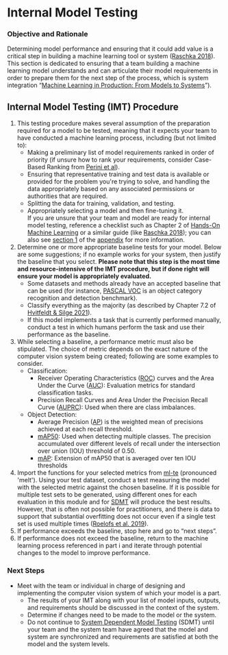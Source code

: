 # Internal Model Testing
### Objective and Rationale
Determining model performance and ensuring that it could add value is a critical step in building a machine learning tool or system ([Raschka 2018](https://arxiv.org/pdf/1811.12808.pdf)).  
This section is dedicated to ensuring that a team building a machine learning model understands and can articulate their model requirements in order to prepare them for the next step of the process, which is system integration “[Machine Learning in Production: From Models to Systems](https://ckaestne.medium.com/machine-learning-in-production-from-models-to-systems-e1422ec7cd65)”).  
## Internal Model Testing (IMT) Procedure
1. This testing procedure makes several assumption of the preparation required for a model to be tested, meaning that it expects your team to have conducted a machine learning process, including (but not limited to):
    * Making a preliminary list of model requirements ranked in order of priority (if unsure how to rank your requirements, consider Case-Based Ranking from [Perini et al](https://ieeexplore.ieee.org/stamp/stamp.jsp?tp=&arnumber=6249686)).
    * Ensuring that representative training and test data is available or provided for the problem you're trying to solve, and handling the data appropriately based on any associated permissions or authorities that are required.
    * Splitting the data for training, validation, and testing.
    * Appropriately selecting a model and then fine-tuning it.  
    If you are unsure that your team and model are ready for internal model testing, reference a checklist such as Chapter 2 of [Hands-On Machine Learning](https://learning.oreilly.com/library/view/hands-on-machine-learning/9781492032632/) or a similar guide (like [Raschka 2018](https://arxiv.org/pdf/1811.12808.pdf)); you can also see [section 1](appendix/appendix_section_1.md) of the [appendix](appendix/appendix_index.md) for more information.  
2. Determine one or more appropriate baseline tests for your model. Below are some suggestions; if no example works for your system, then justify the baseline that you select. **Please note that this step is the most time and resource-intensive of the IMT procedure, but if done right will ensure your model is appropriately evaluated.**  
    * Some datasets and methods already have an accepted baseline that can be used (for instance, [PASCAL VOC](http://host.robots.ox.ac.uk/pascal/VOC/pubs/everingham10.pdf) is an object category recognition and detection benchmark).
    * Classify everything as the majority (as described by Chapter 7.2 of [Hvitfeldt & Silge 2021](https://smltar.com/mlclassification.html#classnull)).
    * If this model implements a task that is currently performed manually, conduct a test in which humans perform the task and use their performance as the baseline.
3. While selecting a baseline, a performance metric must also be stipulated. The choice of metric depends on the exact nature of the computer vision system being created; following are some examples to consider.  
    * Classification:
        * Receiver Operating Characteristics ([ROC](https://scikit-learn.org/stable/auto_examples/model_selection/plot_roc.html?highlight=roc)) curves and the Area Under the Curve ([AUC](https://scikit-learn.org/stable/modules/generated/sklearn.metrics.roc_auc_score.html#sklearn.metrics.roc_auc_score)): Evaluation metrics for standard classification tasks. 
        * Precision Recall Curves and Area Under the Precision Recall Curve ([AUPRC](https://scikit-learn.org/stable/modules/generated/sklearn.metrics.PrecisionRecallDisplay.html#sklearn.metrics.PrecisionRecallDisplay)): Used when there are class imbalances.
    * Object Detection:
        * Average Precision ([AP](https://scikit-learn.org/stable/auto_examples/model_selection/plot_precision_recall.html?highlight=precision%20recall)) is the weighted mean of precisions achieved at each recall threshold.
        * [mAP50](https://arxiv.org/abs/2112.02814): Used when detecting multiple classes. The precision accumulated over different levels of recall under the intersection over union (IOU) threshold of 0.50. 
        * [mAP](https://arxiv.org/abs/2112.02814): Extension of mAP50 that is averaged over ten IOU thresholds
4. Import the functions for your selected metrics from [ml-te](https://github.com/turingcompl33t/mlte) (pronounced 'melt'). Using your test dataset, conduct a test measuring the model with the selected metric against the chosen baseline. If it is possible for multiple test sets to be generated, using different ones for each evaluation in this module and for [SDMT](1_SDMT.md) will produce the best results. However, that is often not possible for practitioners, and there is data to support that substantial overfitting does not occur even if a single test set is used multiple times ([Roelofs et al. 2019](https://proceedings.neurips.cc/paper/2019/file/ee39e503b6bedf0c98c388b7e8589aca-Paper.pdf)).
6. If performance exceeds the baseline, stop here and go to “next steps”.
7. If performance does not exceed the baseline, return to the machine learning process referenced in part i and iterate through potential changes to the model to improve performance.
### Next Steps
* Meet with the team or individual in charge of designing and implementing the computer vision system of which your model is a part. 
    * The results of your IMT along with your list of model inputs, outputs, and requirements should be discussed in the context of the system.
    * Determine if changes need to be made to the model or the system. 
    * Do not continue to [System Dependent Model Testing](1_SDMT.md) (SDMT) until your team and the system team have agreed that the model and system are synchronized and requirements are satisfied at both the model and the system levels.
